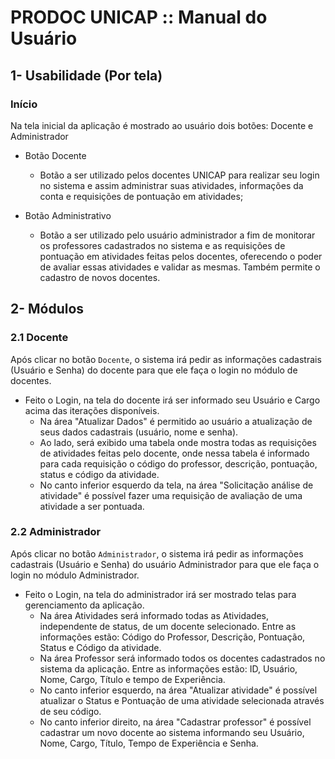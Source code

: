 # PRODOC UNICAP :: Manual do Usuário

## 1- Usabilidade (Por tela)

### Início

Na tela inicial da aplicação é mostrado ao usuário dois botões: Docente e Administrador

- Botão Docente
	- Botão a ser utilizado pelos docentes UNICAP para realizar seu login no sistema e assim administrar suas atividades, informações da conta e requisições de pontuação em atividades;
	
- Botão Administrativo
	- Botão a ser utilizado pelo usuário administrador a fim de monitorar os professores cadastrados no sistema e as requisições de pontuação em atividades feitas pelos docentes, oferecendo o poder de avaliar essas atividades e validar as mesmas. Também permite o cadastro de novos docentes.

## 2- Módulos

### 2.1 Docente

Após clicar no botão `Docente`, o sistema irá pedir as informações cadastrais (Usuário e Senha) do docente para que ele faça o login no módulo de docentes.

- Feito o Login, na tela do docente irá ser informado seu Usuário e Cargo acima das iterações disponíveis. 
	- Na área "Atualizar Dados" é permitido ao usuário a atualização de seus dados cadastrais (usuário, nome e senha).
	- Ao lado, será exibido uma tabela onde mostra todas as requisições de atividades feitas pelo docente, onde nessa tabela é informado para cada requisição o código do professor, descrição, pontuação, status e código da atividade.
	- No canto inferior esquerdo da tela, na área "Solicitação análise de atividade" é possível fazer uma requisição de avaliação de uma atividade a ser pontuada.

### 2.2 Administrador

Após clicar no botão `Administrador`, o sistema irá pedir as informações cadastrais (Usuário e Senha) do usuário Administrador para que ele faça o login no módulo Administrador.

- Feito o Login, na tela do administrador irá ser mostrado telas para gerenciamento da aplicação.
	- Na área Atividades será informado todas as Atividades, independente de status, de um docente selecionado. Entre as informações estão: Código do Professor, Descrição, Pontuação, Status e Código da atividade.
	- Na área Professor será informado todos os docentes cadastrados no sistema da aplicação. Entre as informações estão: ID, Usuário, Nome, Cargo, Título e tempo de Experiência.
	- No canto inferior esquerdo, na área "Atualizar atividade" é possível atualizar o Status e Pontuação de uma atividade selecionada através de seu código.
	- No canto inferior direito, na área "Cadastrar professor" é possível cadastrar um novo docente ao sistema informando seu Usuário, Nome, Cargo, Título, Tempo de Experiência e Senha.
